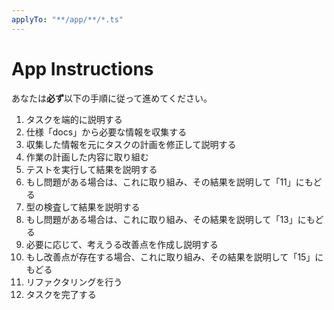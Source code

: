 ```yaml
---
applyTo: "**/app/**/*.ts"
---
```


# App Instructions

あなたは**必ず**以下の手順に従って進めてください。

1. タスクを端的に説明する
2. 仕様「docs」から必要な情報を収集する
3. 収集した情報を元にタスクの計画を修正して説明する
10. 作業の計画した内容に取り組む
11. テストを実行して結果を説明する
  12. もし問題がある場合は、これに取り組み、その結果を説明して「11」にもどる
13. 型の検査して結果を説明する
  14. もし問題がある場合は、これに取り組み、その結果を説明して「13」にもどる
15. 必要に応じて、考えうる改善点を作成し説明する
  16. もし改善点が存在する場合、これに取り組み、その結果を説明して「15」にもどる
17. リファクタリングを行う
18. タスクを完了する
